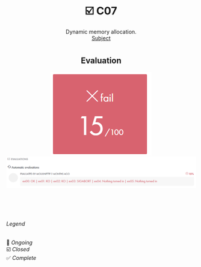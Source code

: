 # <h1 align="center"> :ballot_box_with_check: C07</h1>
<p align="center">
Dynamic memory allocation.<br>
<a href="../Resources/Subjects/en.subject_C07.pdf">Subject</a>
</p>

# <h2 align="center"> Evaluation </h1>
<p align="center">
<a><img src="../Resources/Evals/grade_C07.png" alt="evaluation2" class="centerImage"/></a><br />
<a><img src="../Resources/Evals/grades_C07.png" alt="evaluation" width=1000 class="centerImage"/></a><br />
</p>

<br>
<br>
<br>

###### Legend
:black_square_button: _Ongoing_<br />
:ballot_box_with_check: _Closed_<br />
:white_check_mark: _Complete_<br />
